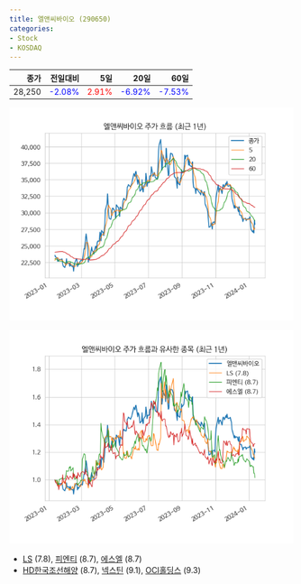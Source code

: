 ```yaml
---
title: 엘앤씨바이오 (290650)
categories:
- Stock
- KOSDAQ
---
```


|종가|전일대비|5일|20일|60일|
|---:|-------:|--:|---:|---:|
|28,250|<span style="color: blue">-2.08%</span>|<span style="color: red">2.91%</span>|<span style="color: blue">-6.92%</span>|<span style="color: blue">-7.53%</span>|


<!-- more -->

![290650](/assets/images/stock/290650.png)

![290650](/assets/images/stock/290650_sim.png)

- [LS](/006260/) (7.8), [피엔티](/137400/) (8.7), [에스엘](/005850/) (8.7)
- [HD한국조선해양](/009540/) (8.7), [넥스틴](/348210/) (9.1), [OCI홀딩스](/010060/) (9.3)